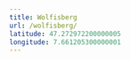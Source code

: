 ```yaml
---
title: Wolfisberg
url: /wolfisberg/
latitude: 47.272972200000005
longitude: 7.661205300000001
---
```

